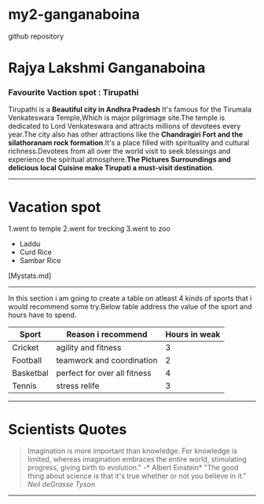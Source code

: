 # my2-ganganaboina
github repository
# Rajya Lakshmi Ganganaboina
### Favourite Vaction spot  : Tirupathi

Tirupathi is a **Beautiful city in Andhra Pradesh** It's famous for the Tirumala Venkateswara Temple,Which is major pilgrimage site.The temple is dedicated to Lord Venkateswara and attracts millions of devotees every year.The city also has other attractions like the **Chandragiri Fort and the silathoranam rock formation**.It's a place filled with spirituality and cultural richness.Devotees from all over the world visit to seek blessings and experience the spiritual atmosphere.**The Pictures Surroundings and delicious local Cuisine make Tirupati a must-visit destination**.

---
# Vacation spot
1.went to temple
2.went for trecking
3.went to zoo

* Laddu
* Curd Rice
* Sambar Rice

[Mystats.md]
*****
In this section i am going to create a table on atleast 4 kinds of sports that i would recommend some try.Below table address the value of the sport and hours have to spend.

| Sport |  Reason i recommend | Hours  in  weak |
| --- | --- | --- |
| Cricket  | agility and fitness          | 3 |
|Football  |teamwork and coordination     | 2 |
|Basketbal |perfect for over all fitness  | 4 |
|Tennis    |stress relife                 | 3 |
*******
# Scientists Quotes 
> Imagination is more important than knowledge. For knowledge is limited, whereas imagination embraces the entire world, stimulating progress, giving birth to evolution." -* Albert Einstein*
>"The good thing about science is that it's true whether or not you believe in it." *Neil deGrasse Tyson*
*******



